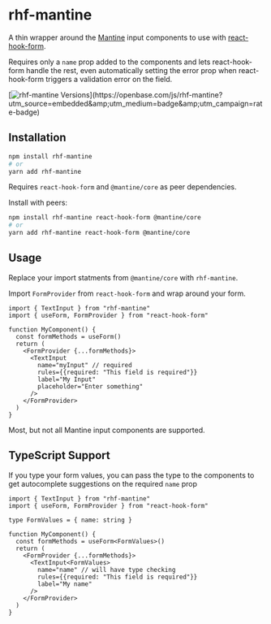 # rhf-mantine


A thin wrapper around the [Mantine](https://mantine.dev/) input components to use with [react-hook-form](https://react-hook-form.com/).

Requires only a `name` prop added to the components and lets react-hook-form handle the rest, even automatically setting the error prop when react-hook-form triggers a validation error on the field.

[![rhf-mantine Versions](https://badges.openbase.com/js/versions/rhf-mantine.svg?)](https://openbase.com/js/rhf-mantine?utm_source=embedded&amp;utm_medium=badge&amp;utm_campaign=rate-badge)
## Installation
```bash
npm install rhf-mantine
# or
yarn add rhf-mantine
```
Requires `react-hook-form` and `@mantine/core` as peer dependencies.

Install with peers:
```bash
npm install rhf-mantine react-hook-form @mantine/core
# or
yarn add rhf-mantine react-hook-form @mantine/core
```

## Usage
Replace your import statments from `@mantine/core` with `rhf-mantine`.

Import `FormProvider` from `react-hook-form` and wrap around your form.




```tsx
import { TextInput } from "rhf-mantine"
import { useForm, FormProvider } from "react-hook-form"

function MyComponent() {
  const formMethods = useForm()
  return (
    <FormProvider {...formMethods}>
      <TextInput
        name="myInput" // required
        rules={{required: "This field is required"}}
        label="My Input"
        placeholder="Enter something"
      />
    </FormProvider>
  )
}
```

Most, but not all Mantine input components are supported.

## TypeScript Support
If you type your form values, you can pass the type to the components to get autocomplete suggestions on the required `name` prop

```tsx
import { TextInput } from "rhf-mantine"
import { useForm, FormProvider } from "react-hook-form"

type FormValues = { name: string }

function MyComponent() {
  const formMethods = useForm<FormValues>()
  return (
    <FormProvider {...formMethods}>
      <TextInput<FormValues>
        name="name" // will have type checking
        rules={{required: "This field is required"}}
        label="My name"
      />
    </FormProvider>
  )
}
```